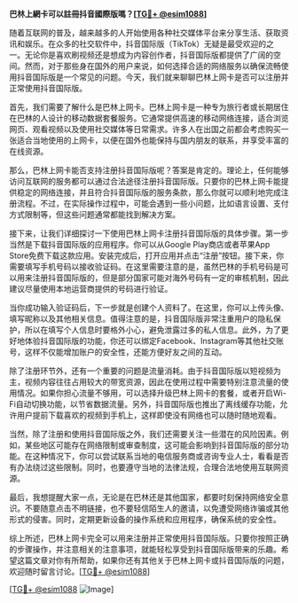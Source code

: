 **巴林上網卡可以註冊抖音國際版嗎？[[TG💪+ @esim1088](https://t.me/s/esim1088)]**

随着互联网的普及，越来越多的人开始使用各种社交媒体平台来分享生活、获取资讯和娱乐。在众多的社交软件中，抖音国际版（TikTok）无疑是最受欢迎的之一。无论你是喜欢刷视频还是想成为内容创作者，抖音国际版都提供了广阔的空间。然而，对于那些身在国外的用户来说，如何选择合适的网络服务以确保流畅使用抖音国际版是一个常见的问题。今天，我们就来聊聊巴林上网卡是否可以注册并正常使用抖音国际版。

首先，我们需要了解什么是巴林上网卡。巴林上网卡是一种专为旅行者或长期居住在巴林的人设计的移动数据套餐服务。它通常提供高速的移动网络连接，适合浏览网页、观看视频以及使用社交媒体等日常需求。许多人在出国之前都会考虑购买一张适合当地使用的上网卡，以便在国外也能保持与国内朋友的联系，并享受丰富的在线资源。

那么，巴林上网卡能否支持注册抖音国际版呢？答案是肯定的。理论上，任何能够访问互联网的服务都可以通过合法途径注册抖音国际版。只要你的巴林上网卡能提供稳定的网络连接，并且符合抖音国际版的服务条款，那么你就可以顺利地完成注册流程。不过，在实际操作过程中，可能会遇到一些小问题，比如语言设置、支付方式限制等，但这些问题通常都能找到解决方案。

接下来，让我们详细探讨一下使用巴林上网卡注册抖音国际版的具体步骤。第一步当然是下载抖音国际版的应用程序。你可以从Google Play商店或者苹果App Store免费下载这款应用。安装完成后，打开应用并点击“注册”按钮。接下来，你需要填写手机号码以接收验证码。在这里需要注意的是，虽然巴林的手机号码是可以用来注册抖音国际版的，但是部分国家可能对海外号码有一定的审核机制，因此建议尽量使用本地运营商提供的号码进行验证。

当你成功输入验证码后，下一步就是创建个人资料了。在这里，你可以上传头像、填写昵称以及其他相关信息。值得注意的是，抖音国际版非常注重用户的隐私保护，所以在填写个人信息时要格外小心，避免泄露过多的私人信息。此外，为了更好地体验抖音国际版的功能，你还可以绑定Facebook、Instagram等其他社交账号，这样不仅能增加账户的安全性，还能方便好友之间的互动。

除了注册环节外，还有一个重要的问题是流量消耗。由于抖音国际版以短视频为主，视频内容往往占用较大的带宽资源，因此在使用过程中需要特别注意流量的使用情况。如果你担心流量不够用，可以选择升级巴林上网卡的套餐，或者开启Wi-Fi自动切换功能，以节省数据流量。另外，抖音国际版也推出了离线缓存功能，允许用户提前下载喜欢的视频到手机上，这样即使没有网络也可以随时随地观看。

当然，除了注册和使用抖音国际版之外，我们还需要关注一些潜在的风险因素。例如，某些地区可能存在网络限制或审查制度，这可能会影响到抖音国际版的部分功能。在这种情况下，你可以尝试联系当地的电信服务商或咨询专业人士，看看是否有办法绕过这些限制。同时，也要遵守当地的法律法规，合理合法地使用互联网资源。

最后，我想提醒大家一点，无论是在巴林还是其他国家，都要时刻保持网络安全意识。不要随意点击不明链接，也不要轻信陌生人的邀请，以免遭受网络诈骗或其他形式的侵害。同时，定期更新设备的操作系统和应用程序，确保系统的安全性。

综上所述，巴林上网卡完全可以用来注册并正常使用抖音国际版。只要你按照正确的步骤操作，并注意相关的注意事项，就能轻松享受到抖音国际版带来的乐趣。希望这篇文章对你有所帮助，如果你还有其他关于巴林上网卡或抖音国际版的问题，欢迎随时留言讨论。[[TG💪+ @esim1088](https://t.me/s/esim1088)]

[[TG💪+ @esim1088](https://t.me/s/esim1088) ![Image](https://i.postimg.cc/4NQfJmqS/Snipaste-2025-05-13-00-14-12.png)]